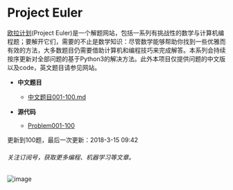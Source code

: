 # Project Euler

[欧拉计划](https://projecteuler.net/archives)(Project Euler)是一个解题网站，包括一系列有挑战性的数学与计算机编程题；要解开它们，需要的不止是数学知识：尽管数学能够帮助你找到一些优雅而有效的方法，大多数题目仍需要借助计算机和编程技巧来完成解答。本系列会持续按序更新对全部问题的基于Python3的解决方法。此外本项目仅提供问题的中文版以及code，英文题目请参见网站。

* **中文题目**

   + [中文题目001-100.md](https://github.com/Anfany/Project-Euler/blob/master/%E4%B8%AD%E6%96%87%E9%A2%98%E7%9B%AE001-100.md)

* **源代码**

   + [Problem001-100](https://github.com/Anfany/Project-Euler/tree/master/Problem001-100)


更新到100题，最后一次更新：2018-3-15 09:42

###### 关注订阅号，获取更多编程、机器学习等文章。
![image]()








